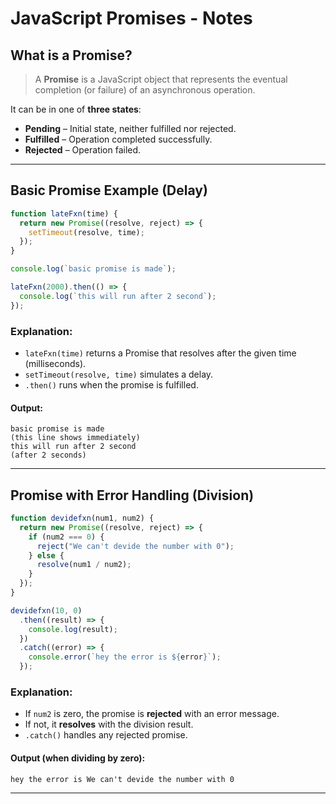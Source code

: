 #  JavaScript Promises - Notes

##  What is a Promise?

> A **Promise** is a JavaScript object that represents the eventual completion (or failure) of an asynchronous operation.

It can be in one of **three states**:
- **Pending** – Initial state, neither fulfilled nor rejected.
- **Fulfilled** – Operation completed successfully.
- **Rejected** – Operation failed.

---

##  Basic Promise Example (Delay)

```js
function lateFxn(time) {
  return new Promise((resolve, reject) => {
    setTimeout(resolve, time);
  });
}

console.log(`basic promise is made`);

lateFxn(2000).then(() => {
  console.log(`this will run after 2 second`);
});
````

###  Explanation:

* `lateFxn(time)` returns a Promise that resolves after the given time (milliseconds).
* `setTimeout(resolve, time)` simulates a delay.
* `.then()` runs when the promise is fulfilled.

####  Output:

```
basic promise is made
(this line shows immediately)
this will run after 2 second
(after 2 seconds)
```

---

##  Promise with Error Handling (Division)

```js
function devidefxn(num1, num2) {
  return new Promise((resolve, reject) => {
    if (num2 === 0) {
      reject("We can't devide the number with 0");
    } else {
      resolve(num1 / num2);
    }
  });
}

devidefxn(10, 0)
  .then((result) => {
    console.log(result);
  })
  .catch((error) => {
    console.error(`hey the error is ${error}`);
  });
```

###  Explanation:

* If `num2` is zero, the promise is **rejected** with an error message.
* If not, it **resolves** with the division result.
* `.catch()` handles any rejected promise.

####  Output (when dividing by zero):

```
hey the error is We can't devide the number with 0
```

---

